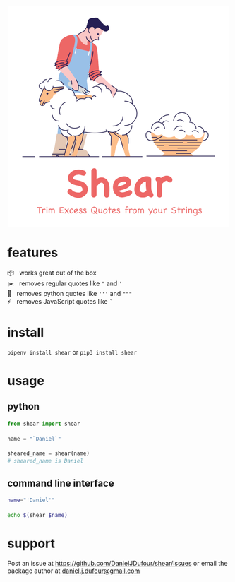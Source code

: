 <div align="center">
	<div>
		<img width="500" height="500" src="shear.png" alt="shear logo">
	</div>
</div>

# features
:package: &nbsp; works great out of the box  
:scissors: &nbsp; removes regular quotes like `"` and `'`  
:snake: &nbsp; removes python quotes like `'''` and `"""`  
:zap: &nbsp; removes JavaScript quotes like `` ` ``

# install
`pipenv install shear` or `pip3 install shear`

# usage
## python
```python
from shear import shear

name = "`Daniel`"

sheared_name = shear(name)
# sheared_name is Daniel
```
## command line interface
```bash
name="'Daniel'"

echo $(shear $name)
```

# support
Post an issue at https://github.com/DanielJDufour/shear/issues or email the package author at daniel.j.dufour@gmail.com
